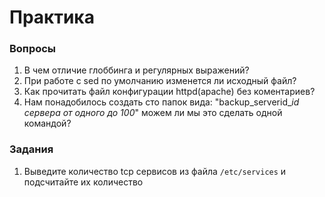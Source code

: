 # Практика

### Вопросы

1. В чем отличие глоббинга и регулярных выражений?
2. При работе с sed по умолчанию изменется ли исходный файл?
3. Как прочитать файл конфигурации httpd(apache) без коментариев?
4. Нам понадобилось создать сто папок вида: "backup_serverid_*id сервера от одного до 100*" можем ли мы это сделать одной командой? 

### Задания
1. Выведите количество tcp сервисов из файла ```/etc/services``` и подсчитайте их количество

